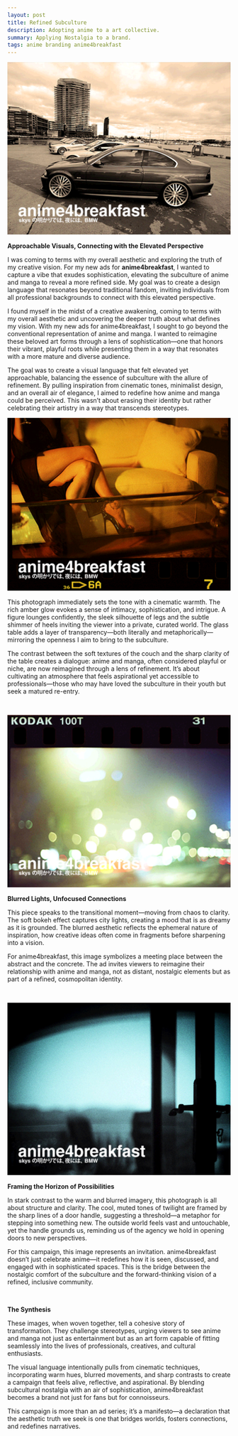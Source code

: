 ```yaml
---
layout: post
title: Refined Subculture
description: Adopting anime to a art collective.
summary: Applying Nostalgia to a brand.
tags: anime branding anime4breakfast 
---
```


![bmw1](/assets/img/bmw1.png)

**Approachable Visuals, Connecting with the Elevated Perspective**

I was coming to terms with my overall aesthetic and exploring the truth of my creative vision. For my new ads for **anime4breakfast**, I wanted to capture a vibe that exudes sophistication, elevating the subculture of anime and manga to reveal a more refined side. My goal was to create a design language that resonates beyond traditional fandom, inviting individuals from all professional backgrounds to connect with this elevated perspective.

I found myself in the midst of a creative awakening, coming to terms with my overall aesthetic and uncovering the deeper truth about what defines my vision. With my new ads for anime4breakfast, I sought to go beyond the conventional representation of anime and manga. I wanted to reimagine these beloved art forms through a lens of sophistication—one that honors their vibrant, playful roots while presenting them in a way that resonates with a more mature and diverse audience.

The goal was to create a visual language that felt elevated yet approachable, balancing the essence of subculture with the allure of refinement. By pulling inspiration from cinematic tones, minimalist design, and an overall air of elegance, I aimed to redefine how anime and manga could be perceived. This wasn’t about erasing their identity but rather celebrating their artistry in a way that transcends stereotypes.

![bmw2](/assets/img/bmw2.png)


This photograph immediately sets the tone with a cinematic warmth. The rich amber glow evokes a sense of intimacy, sophistication, and intrigue. A figure lounges confidently, the sleek silhouette of legs and the subtle shimmer of heels inviting the viewer into a private, curated world. The glass table adds a layer of transparency—both literally and metaphorically—mirroring the openness I aim to bring to the subculture.

The contrast between the soft textures of the couch and the sharp clarity of the table creates a dialogue: anime and manga, often considered playful or niche, are now reimagined through a lens of refinement. It’s about cultivating an atmosphere that feels aspirational yet accessible to professionals—those who may have loved the subculture in their youth but seek a matured re-entry.

<br>

![bmw4](/assets/img/bmw4.png)

**Blurred Lights, Unfocused Connections**

This piece speaks to the transitional moment—moving from chaos to clarity. The soft bokeh effect captures city lights, creating a mood that is as dreamy as it is grounded. The blurred aesthetic reflects the ephemeral nature of inspiration, how creative ideas often come in fragments before sharpening into a vision.

For anime4breakfast, this image symbolizes a meeting place between the abstract and the concrete. The ad invites viewers to reimagine their relationship with anime and manga, not as distant, nostalgic elements but as part of a refined, cosmopolitan identity.

<br>

![bmw3](/assets/img/bmw3.png)

**Framing the Horizon of Possibilities**

In stark contrast to the warm and blurred imagery, this photograph is all about structure and clarity. The cool, muted tones of twilight are framed by the sharp lines of a door handle, suggesting a threshold—a metaphor for stepping into something new. The outside world feels vast and untouchable, yet the handle grounds us, reminding us of the agency we hold in opening doors to new perspectives.

For this campaign, this image represents an invitation. anime4breakfast doesn’t just celebrate anime—it redefines how it is seen, discussed, and engaged with in sophisticated spaces. This is the bridge between the nostalgic comfort of the subculture and the forward-thinking vision of a refined, inclusive community.

<br>

**The Synthesis**

These images, when woven together, tell a cohesive story of transformation. They challenge stereotypes, urging viewers to see anime and manga not just as entertainment but as an art form capable of fitting seamlessly into the lives of professionals, creatives, and cultural enthusiasts.

The visual language intentionally pulls from cinematic techniques, incorporating warm hues, blurred movements, and sharp contrasts to create a campaign that feels alive, reflective, and aspirational. By blending subcultural nostalgia with an air of sophistication, anime4breakfast becomes a brand not just for fans but for connoisseurs.

This campaign is more than an ad series; it’s a manifesto—a declaration that the aesthetic truth we seek is one that bridges worlds, fosters connections, and redefines narratives.